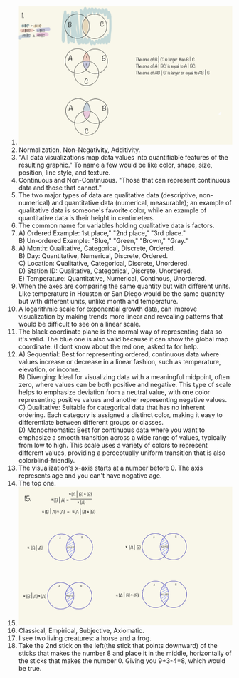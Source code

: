 1. ![Question 1](./Hw51.jpeg)  
2. Normalization, Non-Negativity, Additivity. 
3. "All data visualizations map data values into quantifiable features of the resulting graphic." To name a few would be like color, shape, size, position, line style, and texture.
4. Continuous and Non-Continuous. "Those that can represent continuous data and those that cannot."
5. The two major types of data are qualitative data (descriptive, non-numerical) and quantitative data (numerical, measurable); an example of qualitative data is someone's favorite color, while an example of quantitative data is their height in centimeters.
6. The common name for variables holding qualitative data is factors.
7. A) Ordered Example: 1st place," "2nd place," "3rd place."  
   B) Un-ordered Example: "Blue," "Green," "Brown," "Gray."  
8.  A) Month: Qualitative, Categorical, Discrete, Ordered.  
    B) Day: Quantitative, Numerical, Discrete, Ordered.  
    C) Location: Qualitative, Categorical, Discrete, Unordered.  
    D) Station ID: Qualitative, Categorical, Discrete, Unordered.  
    E) Temperature: Quantitative, Numerical, Continous, Unordered.  
9. When the axes are comparing the same quantity but with different units. Like temperature in Houston or San Diego would be the same quantity but with different units, unlike month and temperature.  
10. A logarithmic scale for exponential growth data, can improve visualization by making trends more linear and revealing patterns that would be difficult to see on a linear scale.
11. The black coordinate plane is the normal way of representing data so it's valid. The blue one is also valid because it can show the global map coordinate. (I dont know about the red one, asked ta for help.
12. A) Sequential: Best for representing ordered, continuous data where values increase or decrease in a linear fashion, such as temperature, elevation, or income.  
    B) Diverging: Ideal for visualizing data with a meaningful midpoint, often zero, where values can be both positive and negative. This type of scale helps to emphasize deviation from a neutral value, with one color representing positive values and another representing negative values.  
    C) Qualitative: Suitable for categorical data that has no inherent ordering. Each category is assigned a distinct color, making it easy to differentiate between different groups or classes.  
    D) Monochromatic: Best for continuous data where you want to emphasize a smooth transition across a wide range of values, typically from low to high. This scale uses a variety of colors to represent different values, providing a perceptually uniform transition that is also colorblind-friendly.
13. The visualization's x-axis starts at a number before 0. The axis represents age and you can't have negative age.  
14. The top one.  
15. ![Question 15](./HW15-1.jpeg)  
16. Classical, Empirical, Subjective, Axiomatic.  
17. I see two living creatures: a horse and a frog.  
18. Take the 2nd stick on the left(the stick that points downward) of the sticks that makes the number 8 and place it in the middle, horizontally of the sticks that makes the number 0. Giving you 9+3-4=8, which would be true.
    
